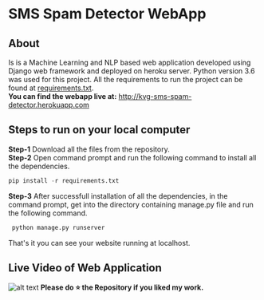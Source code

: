 # SMS Spam Detector WebApp
## About
Is is a Machine Learning and NLP based web application developed using Django web framework and deployed on heroku server. Python version 3.6 was used for this project. All the requirements to run the project can be found at [requirements.txt](https://github.com/venugopalkadamba/SMS-Spam-Detector-WebApp/blob/master/requirements.txt).
<br>
<b>You can find the webapp live at:</b> http://kvg-sms-spam-detector.herokuapp.com
## Steps to run on your local computer
**Step-1** Download all the files from the repository.<br>
**Step-2** Open command prompt and run the following command to install all the dependencies.<br>
```python
pip install -r requirements.txt
``` 
**Step-3** After successfull installation of all the dependencies, in the command prompt, get into the directory containing manage.py file and run the following command.<br>
```python
 python manage.py runserver
```

That's it you can see your website running at localhost.
## Live Video of Web Application
![alt text](https://github.com/venugopalkadamba/SMS-Spam-Detector-WebApp/blob/master/final_video.gif)
<b>Please do ⭐ the Repository if you liked my work.</b>
